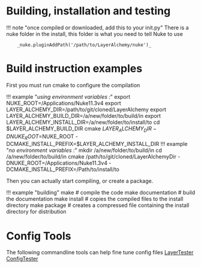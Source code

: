 # Building, installation and testing

!!! note "once compiled or downloaded, add this to your init.py"
        There is a nuke folder in the install, this folder is what you need to tell Nuke to use
        
        _nuke.pluginAddPath('/path/to/LayerAlchemy/nuke')_

# Build instruction examples

First you must run cmake to configure the compilation

!!! example "_using environment variables :_"
            export NUKE_ROOT=/Applications/Nuke11.3v4
            export LAYER_ALCHEMY_DIR=/path/to/git/cloned/LayerAlchemy
            export LAYER_ALCHEMY_BUILD_DIR=/a/new/folder/to/build/in
            export LAYER_ALCHEMY_INSTALL_DIR=/a/new/folder/to/install/to
            cd $LAYER_ALCHEMY_BUILD_DIR
            cmake $LAYER_ALCHEMY_DIR -DNUKE_ROOT=$NUKE_ROOT -DCMAKE_INSTALL_PREFIX=$LAYER_ALCHEMY_INSTALL_DIR
!!! example "_no environment variables :_"
            mkdir /a/new/folder/to/build/in
            cd /a/new/folder/to/build/in
            cmake /path/to/git/cloned/LayerAlchemyDir -DNUKE_ROOT=/Applications/Nuke11.3v4 -DCMAKE_INSTALL_PREFIX=/Path/to/install/to

Then you can actually start compiling, or create a package.

!!! example "building"
            make # compile the code
            make documentation # build the documentation
            make install # copies the compiled files to the install directory
            make package # creates a compressed file containing the install directory for distribution

# Config Tools

The following commandline tools can help fine tune config files
[LayerTester](tools.md#LayerTester)
[ConfigTester](tools.md#ConfigTester)